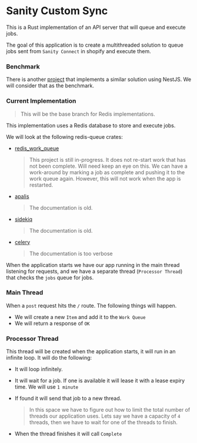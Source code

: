 # Sanity Custom Sync

This is a Rust implementation of an API server that will queue and execute jobs.

The goal of this application is to create a multithreaded solution to queue jobs sent from `Sanity Connect` in shopify and execute them.

### Benchmark

There is another [project](https://github.com/lemon-hive/sanity-custom-sync) that implements a similar solution using NestJS. We will consider that as the benchmark.

### Current Implementation
> This will be the base branch for Redis implementations.

This implementation uses a Redis database to store and execute jobs.

We will look at the following redis-queue crates:

- [redis_work_queue](https://docs.rs/redis-work-queue/latest/redis_work_queue/)
  > This project is still in-progress. It does not re-start work that has not been complete. Will need keep an eye on this.
  > We can have a work-around by marking a job as complete and pushing it to the work queue again.
  > However, this will not work when the app is restarted.
- [apalis](https://crates.io/crates/apalis)
  > The documentation is old.
- [sidekiq](https://crates.io/crates/sidekiq)
  > The documentation is old.
- [celery](https://crates.io/crates/celery)
  > The documentation is too verbose

When the application starts we have our app running in the main thread listening for requests, and we have a separate thread (`Processor Thread`) that checks the `jobs` queue for jobs.

### **Main Thread**

When a `post` request hits the `/` route. The following things will happen.

- We will create a new `Item` and add it to the `Work Queue`
- We will return a response of `OK`

### **Processor Thread**

This thread will be created when the application starts, it will run in an infinite loop. It will do the following:

- It will loop infinitely.
- It will wait for a job. If one is available it will lease it with a lease expiry time. We will use `1 minute`
- If found it will send that job to a new thread.

    > In this space we have to figure out how to limit the total number of threads our application uses. Lets say we have a capacity of `4` threads, then we have to wait for one of the threads to finish.
    >
- When the thread finishes it will call `Complete`
